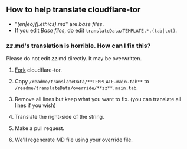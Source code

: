 ## How to help translate cloudflare-tor


- "_(en|eo)(|.ethics).md_" are _base files_.
- If you edit _Base files_, do edit `translateData/TEMPLATE.*.(tab|txt)`.



### _zz_.md's translation is horrible. How can I fix this?

Please do not edit _zz_.md directly. It may be overwritten.

1. [Fork](https://codeberg.org/crimeflare/cloudflare-tor/forks) cloudflare-tor.

2. Copy `/readme/translateData/**TEMPLATE.main.tab**` to `/readme/translateData/override/**zz**.main.tab`.

3. Remove all lines but keep what you want to fix. (you can translate all lines if you wish)

4. Translate the right-side of the string.

5. Make a pull request.

6. We'll regenerate MD file using your override file.
